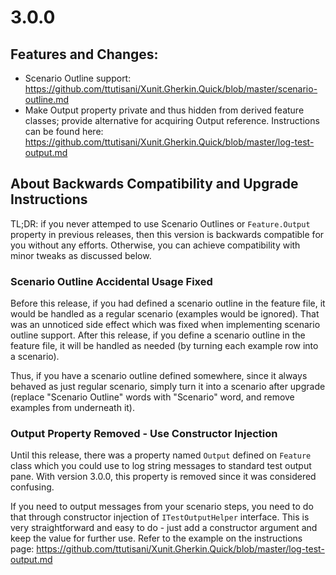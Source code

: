# 3.0.0

## Features and Changes:

- Scenario Outline support: https://github.com/ttutisani/Xunit.Gherkin.Quick/blob/master/scenario-outline.md
- Make Output property private and thus hidden from derived feature classes; provide alternative for acquiring Output reference. Instructions can be found here: https://github.com/ttutisani/Xunit.Gherkin.Quick/blob/master/log-test-output.md

## About Backwards Compatibility and Upgrade Instructions

TL;DR: if you never attemped to use Scenario Outlines or `Feature.Output` property in previous releases, then this version is backwards compatible for you without any efforts. Otherwise, you can achieve compatibility with minor tweaks as discussed below.


### Scenario Outline Accidental Usage Fixed

Before this release, if you had defined a scenario outline in the feature file, it would be handled as a regular scenario (examples would be ignored). That was an unnoticed side effect which was fixed when implementing scenario outline support. After this release, if you define a scenario outline in the feature file, it will be handled as needed (by turning each example row into a scenario).

Thus, if you have a scenario outline defined somewhere, since it always behaved as just regular scenario, simply turn it into a scenario after upgrade (replace "Scenario Outline" words with "Scenario" word, and remove examples from underneath it).

### Output Property Removed - Use Constructor Injection

Until this release, there was a property named `Output` defined on `Feature` class which you could use to log string messages to standard test output pane. With version 3.0.0, this property is removed since it was considered confusing.

If you need to output messages from your scenario steps, you need to do that through constructor injection of `ITestOutputHelper` interface. This is very straightforward and easy to do - just add a constructor argument and keep the value for further use. Refer to the example on the instructions page: https://github.com/ttutisani/Xunit.Gherkin.Quick/blob/master/log-test-output.md




